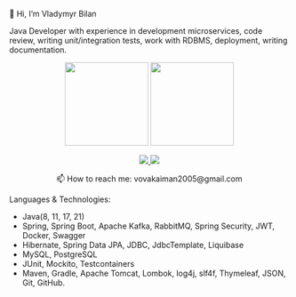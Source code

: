 👋 Hi, I’m Vladymyr Bilan

Java Developer with experience in development microservices, code review, writing unit/integration tests, work with RDBMS, deployment, writing documentation.
<p align='center'>
   <a href="https://github-readme-stats.vercel.app/api?username=PapaEmeritus4&show_icons=true&count_private=true"><img
           height=150
           src="https://github-readme-stats.vercel.app/api?username=PapaEmeritus4&show_icons=true&count_private=true"/></a>
   <a href="https://github.com/PapaEmeritus4/github-readme-stats"><img height=150
                                                                  src="https://github-readme-stats.vercel.app/api/top-langs/?username=PapaEmeritus4&layout=compact"/></a>
</p>

<p align='center'>
   <a href="https://www.linkedin.com/in/volodymyr-bilan/">
       <img src="https://img.shields.io/badge/linkedin-%230077B5.svg?&style=for-the-badge&logo=linkedin&logoColor=white"/>
   </a>
   <a href="https://t.me/magistrYodaa">
       <img src="https://img.shields.io/badge/Telegram-2CA5E0?style=for-the-badge&logo=telegram&logoColor=white"/>
   </a>
<p align='center'>
   📫 How to reach me: vovakaiman2005@gmail.com
</p>

Languages & Technologies:
- Java(8, 11, 17, 21)
- Spring, Spring Boot, Apache Kafka, RabbitMQ, Spring Security, JWT, Docker, Swagger
- Hibernate, Spring Data JPA, JDBC, JdbcTemplate, Liquibase
- MySQL, PostgreSQL
- JUnit, Mockito, Testcontainers
- Maven, Gradle, Apache Tomcat, Lombok, log4j, slf4f, Thymeleaf, JSON, Git, GitHub.
